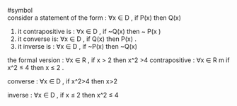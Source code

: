 #symbol  
consider a statement of the form : $\forall$x $\in$ D , if P(x) then Q(x)
1. it contrapositive is : $\forall$x $\in$ D , if ~Q(x) then ~ P(x )
2. it converse is: $\forall$x $\in$ D , if Q(x) then P(x) . 
3. it inverse is : $\forall$x $\in$ D , if ~P(x) then ~Q(x)

the formal version : $\forall$x $\in$ R , if x > 2 then x^2 >4 
contrapositive : $\forall$x $\in$ R m if x^2 $\leq$ 4 then x $\leq$ 2 .

converse : $\forall$x $\in$ D , if x^2>4 then x>2  

inverse : $\forall$x $\in$ D , if x $\leq$ 2  then x^2 $\leq$ 4






